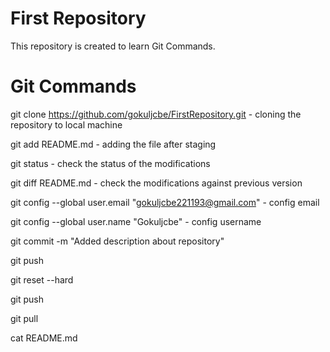 # First Repository
This repository is created to learn Git Commands.

# Git Commands
git clone https://github.com/gokuljcbe/FirstRepository.git - cloning the repository to local machine

git add README.md - adding the file after staging

git status - check the status of the modifications

git diff README.md - check the modifications against previous version

git config --global user.email "gokuljcbe221193@gmail.com" - config email

git config --global user.name "Gokuljcbe" - config username

git commit -m "Added description about repository"

git push

git reset --hard

git push

git pull

cat README.md


